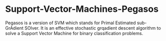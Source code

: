 # Support-Vector-Machines-Pegasos
Pegasos is a version of SVM which stands for Primal Estimated sub-GrAdient SOlver. It is an effective stochastic grqadient descent algorithm to solve a Support Vector Machine for binary classification problems. 
